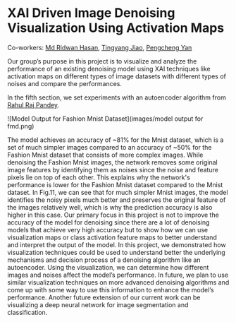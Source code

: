 # XAI Driven Image Denoising Visualization Using Activation Maps
Co-workers: [Md Ridwan Hasan](mdridwan@ualberta.ca), [Tingyang Jiao](tingyang@ualberta.ca), [Pengcheng Yan](py@ualberta.ca)

Our group’s purpose in this project is to visualize and analyze the performance of an existing denoising model using XAI techniques like activation maps on different types of image datasets with different types of noises and compare the performances.

In the fifth section, we set experiments with an autoencoder algorithm from [Rahul Raj Pandey](https://github.com/Rahulraj31/Autoencoder_MNIST-Fashion).

![Model Output for Fashion Mnist Dataset](images/model output for fmd.png)

The model achieves an accuracy of ~81% for the Mnist dataset, which is a set of much simpler images compared to an accuracy of ~50% for the Fashion Mnist dataset that consists of more complex images.
While denoising the Fashion Mnist images, the network removes some original image features by identifying them as noises since the noise and feature pixels lie on top of each other. This explains why the network's performance is lower for the Fashion Mnist dataset compared to the Mnist dataset. In Fig.11, we can see that for much simpler Mnist images, the model identifies the noisy pixels much better and preserves the original feature of the images relatively well, which is why the prediction accuracy is also higher in this case. Our primary focus in this project is not to improve the accuracy of the model for denoising since there are a lot of denoising models that achieve very high accuracy but to show how we can use visualization maps or class activation feature maps to better understand and interpret the output of the model.
In this project, we demonstrated how visualization techniques could be used to understand better the underlying mechanisms and decision process of a denoising algorithm like an autoencoder. Using the visualization, we can determine how different images and noises affect the model’s performance. In future, we plan to use similar visualization techniques on more advanced denoising algorithms and come up with some way to use this information to enhance the model’s performance. Another future extension of our current work can be visualizing a deep neural network for image segmentation and classification.
